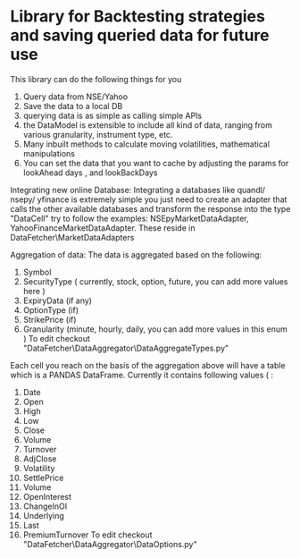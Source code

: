 # Library for Backtesting strategies and saving queried data for future use

This library can do the following things for you
1. Query data from NSE/Yahoo
2. Save the data to a local DB
3. querying data is as simple as calling simple APIs
4. the DataModel is extensible to include all kind of data, ranging from various granularity, instrument type, etc.
5. Many inbuilt methods to calculate moving volatilities, mathematical manipulations
6. You can set the data that you want to cache by adjusting the params for lookAhead days , and lookBackDays

Integrating new online Database:
Integrating a databases like quandl/ nsepy/ yfinance is extremely simple you just need to create an adapter that  calls the other available databases and transform the response into the type "DataCell"
try to follow the examples: NSEpyMarketDataAdapter, YahooFinanceMarketDataAdapter.
These reside in DataFetcher\MarketDataAdapters

Aggregation of data:
The data is aggregated based on the following:
1. Symbol
2. SecurityType ( currently, stock, option, future, you can add more values here )
3. ExpiryData (if any)
4. OptionType (if)
5. StrikePrice (if)
6. Granularity (minute, hourly, daily, you can add more values in this enum )
To edit checkout "DataFetcher\DataAggregator\DataAggregateTypes.py"

Each cell you reach on the basis of the aggregation above will have a table which is a PANDAS DataFrame.
Currently it contains following values ( :
1. Date
2. Open
3. High
4. Low
5. Close
6. Volume
7. Turnover
8. AdjClose
9. Volatility
10. SettlePrice
11. Volume
12. OpenInterest
13. ChangeInOI
14. Underlying
15. Last
16. PremiumTurnover
To edit checkout "DataFetcher\DataAggregator\DataOptions.py"


